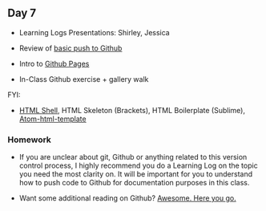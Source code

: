 ## Day 7

* Learning Logs Presentations: Shirley, Jessica

* Review of [basic push to Github](https://github.com/IDMNYU/introtowebdevfall18/blob/master/06_Sept20_Class6/github.md)

* Intro to [Github Pages](https://pages.github.com/)

* In-Class Github exercise + gallery walk

FYI: 

* [HTML Shell](http://htmlshell.com/), HTML Skeleton (Brackets), HTML Boilerplate (Sublime), [Atom-html-template](https://atom.io/packages/atom-html-templates)


### Homework

* If you are unclear about git, Github or anything related to this version control process, I highly recommend you do a Learning Log on the topic you need the most clarity on. It will be important for you to understand how to push code to Github for documentation purposes in this class.

* Want some additional reading on Github? [Awesome. Here you go.](http://mjwebster.github.io/DataJ/tipsheets/GitHubTutorial.pdf)

